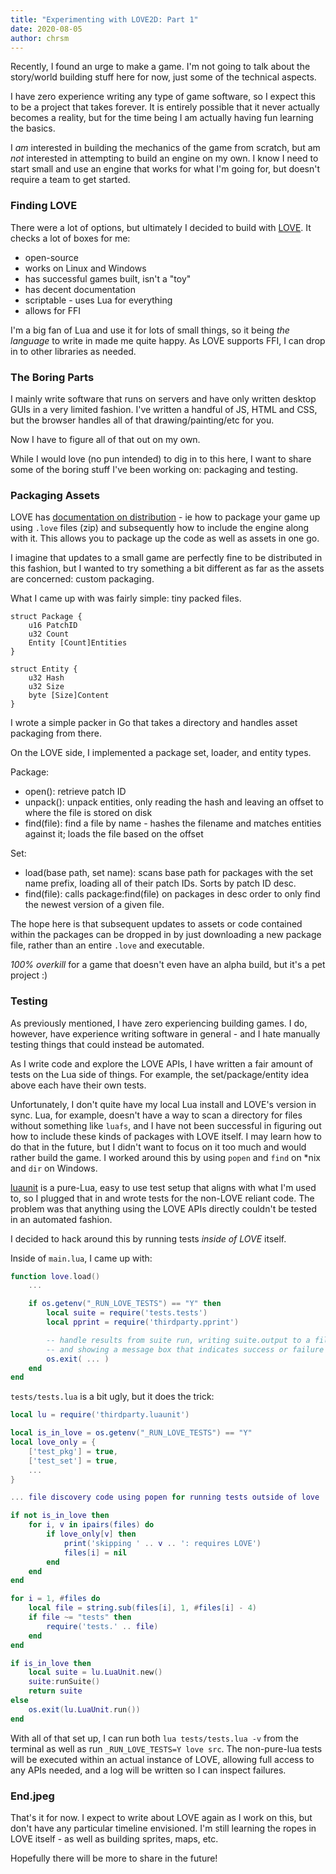 ```yaml
---
title: "Experimenting with LOVE2D: Part 1"
date: 2020-08-05
author: chrsm
---
```


Recently, I found an urge to make a game. I'm not going to talk about the
story/world building stuff here for now, just some of the technical aspects.

I have zero experience writing any type of game software, so I expect this to
be a project that takes forever. It is entirely possible that it never actually
becomes a reality, but for the time being I am actually having fun learning the
basics.

I _am_ interested in building the mechanics of the game from scratch, but am
_not_ interested in attempting to build an engine on my own. I know I need to
start small and use an engine that works for what I'm going for, but doesn't
require a team to get started.

### Finding LOVE

There were a lot of options, but ultimately I decided to build with [LOVE][1].
It checks a lot of boxes for me:

- open-source
- works on Linux and Windows
- has successful games built, isn't a "toy"
- has decent documentation
- scriptable - uses Lua for everything
- allows for FFI

I'm a big fan of Lua and use it for lots of small things, so it being
_the language_ to write in made me quite happy. As LOVE supports FFI,
I can drop in to other libraries as needed.


### The Boring Parts

I mainly write software that runs on servers and have only written desktop
GUIs in a very limited fashion. I've written a handful of JS, HTML and CSS,
but the browser handles all of that drawing/painting/etc for you.

Now I have to figure all of that out on my own.

While I would love (no pun intended) to dig in to this here, I want to share
some of the boring stuff I've been working on: packaging and testing.

### Packaging Assets

LOVE has [documentation on distribution][2] - ie how to package your game up
using `.love` files (zip) and subsequently how to include the engine along with
it. This allows you to package up the code as well as assets in one go.

I imagine that updates to a small game are perfectly fine to be distributed in
this fashion, but I wanted to try something a bit different as far as the
assets are concerned: custom packaging.

What I came up with was fairly simple: tiny packed files.

```
struct Package {
	u16 PatchID
	u32 Count
	Entity [Count]Entities
}

struct Entity {
	u32 Hash
	u32 Size
	byte [Size]Content
}
```

I wrote a simple packer in Go that takes a directory and handles asset
packaging from there.

On the LOVE side, I implemented a package set, loader, and entity types.

Package:
- open(): retrieve patch ID
- unpack(): unpack entities, only reading the hash and leaving an offset to
  where the file is stored on disk
- find(file): find a file by name - hashes the filename and matches entities
  against it; loads the file based on the offset

Set:
- load(base path, set name): scans base path for packages with the set name
  prefix, loading all of their patch IDs. Sorts by patch ID desc.
- find(file): calls package:find(file) on packages in desc order to only find
  the newest version of a given file.

The hope here is that subsequent updates to assets or code contained within
the packages can be dropped in by just downloading a new package file, rather
than an entire `.love` and executable.

_100% overkill_ for a game that doesn't even have an alpha build, but it's a
pet project :)


### Testing

As previously mentioned, I have zero experiencing building games. I do, however,
have experience writing software in general - and I hate manually testing things
that could instead be automated.

As I write code and explore the LOVE APIs, I have written a fair amount of
tests on the Lua side of things. For example, the set/package/entity idea above
each have their own tests.

Unfortunately, I don't quite have my local Lua install and LOVE's version in
sync. Lua, for example, doesn't have a way to scan a directory for files
without something like `luafs`, and I have not been successful in figuring out
how to include these kinds of packages with LOVE itself. I may learn how to do
that in the future, but I didn't want to focus on it too much and would rather
build the game. I worked around this by using `popen` and `find` on \*nix
and `dir` on Windows.

[luaunit][3] is a pure-Lua, easy to use test setup that aligns with what I'm
used to, so I plugged that in and wrote tests for the non-LOVE reliant code.
The problem was that anything using the LOVE APIs directly couldn't be tested
in an automated fashion.

I decided to hack around this by running tests _inside of LOVE_ itself.

Inside of `main.lua`, I came up with:

```lua
function love.load()
    ...

    if os.getenv("_RUN_LOVE_TESTS") == "Y" then
        local suite = require('tests.tests')
        local pprint = require('thirdparty.pprint')

        -- handle results from suite run, writing suite.output to a file,
        -- and showing a message box that indicates success or failure
        os.exit( ... )
    end
end
```

`tests/tests.lua` is a bit ugly, but it does the trick:

```lua
local lu = require('thirdparty.luaunit')

local is_in_love = os.getenv("_RUN_LOVE_TESTS") == "Y"
local love_only = {
	['test_pkg'] = true,
	['test_set'] = true,
	...
}

... file discovery code using popen for running tests outside of love

if not is_in_love then
    for i, v in ipairs(files) do
        if love_only[v] then
            print('skipping ' .. v .. ': requires LOVE')
            files[i] = nil
        end
    end
end

for i = 1, #files do
    local file = string.sub(files[i], 1, #files[i] - 4)
    if file ~= "tests" then
        require('tests.' .. file)
    end
end

if is_in_love then
    local suite = lu.LuaUnit.new()
    suite:runSuite()
    return suite
else
    os.exit(lu.LuaUnit.run())
end
```

With all of that set up, I can run both `lua tests/tests.lua -v` from the
terminal as well as run `_RUN_LOVE_TESTS=Y love src`. The non-pure-lua tests
will be executed within an actual instance of LOVE, allowing full access to any
APIs needed, and a log will be written so I can inspect failures.

### End.jpeg

That's it for now. I expect to write about LOVE again as I work on this, but
don't have any particular timeline envisioned. I'm still learning the ropes in
LOVE itself - as well as building sprites, maps, etc.

Hopefully there will be more to share in the future!

[1]: https://love2d.org
[2]: https://love2d.org/wiki/Game_Distribution
[3]: https://github.com/bluebird75/luaunit
